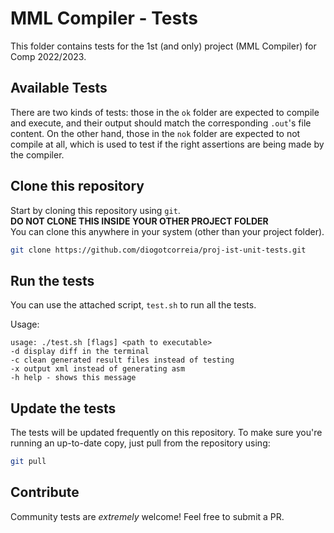 # MML Compiler - Tests

This folder contains tests for the 1st (and only) project (MML Compiler) for Comp 2022/2023.

## Available Tests

There are two kinds of tests: those in the `ok` folder are expected to compile and execute,
and their output should match the corresponding `.out`'s file content.
On the other hand, those in the `nok` folder are expected to not compile at all, which is used
to test if the right assertions are being made by the compiler.

## Clone this repository

Start by cloning this repository using `git`.  
**DO NOT CLONE THIS INSIDE YOUR OTHER PROJECT FOLDER**  
You can clone this anywhere in your system (other than your project folder).

```bash
git clone https://github.com/diogotcorreia/proj-ist-unit-tests.git
```

## Run the tests

You can use the attached script, `test.sh` to run all the tests.

Usage:

```
usage: ./test.sh [flags] <path to executable>
-d display diff in the terminal
-c clean generated result files instead of testing
-x output xml instead of generating asm
-h help - shows this message
```

## Update the tests

The tests will be updated frequently on this repository.
To make sure you're running an up-to-date copy, just pull from the repository using:

```bash
git pull
```

## Contribute

Community tests are _extremely_ welcome!
Feel free to submit a PR.
